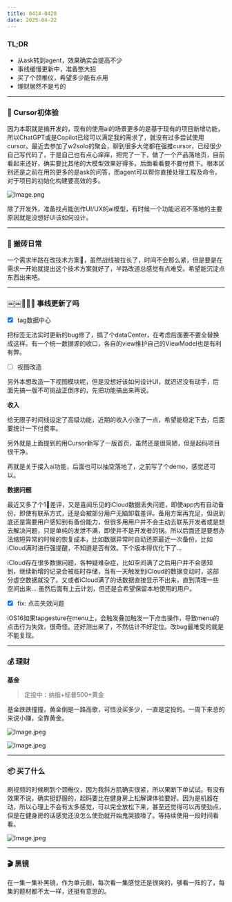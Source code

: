 ```yaml
---
title: 0414-0420
date: 2025-04-22
---
```


### TL;DR

- 从ask转到agent，效果确实会提高不少
- 事线缓慢更新中，准备憋大招
- 买了个颈椎仪，希望多少能有点用
- 理财居然不是亏的

---

### 🤖 Cursor初体验

因为本职就是搞开发的，现有的使用ai的场景更多的是基于现有的项目新增功能，所以ChatGPT或是Copilot已经可以满足我的需求了，就没有过多尝试使用cursor。最近去参加了w2solo的聚会，聊到很多大佬都在强推cursor，已经很少自己写代码了，于是自己也有点心痒痒，把完了一下，做了一个产品落地页，目前看起来还好，确实要比其他的大模型效果好得多。后面看看要不要付费下。根本区别还是之前在用的更多的是ask的问答，而agent可以帮你直接处理工程及命令，对于项目的初始化构建要高效的多。

![Image.png](https://res.craft.do/user/full/607ecf6e-fd93-2806-ae5a-0795102d7883/doc/A042820C-6BDF-4875-81D2-F6353CF66D7E/DBC9BEDB-4332-43EA-BFC6-6709CCD8D4A1_2/pvFFzks5P4wSZdWJrrxs8ljgFzyuYc8J5EAOLAWcxXsz/Image.png)

除了开发外，准备找点能创作UI/UX的ai模型，有时候一个功能迟迟不落地的主要原因就是没想好UI该如何设计。

---

### 🧱 搬砖日常

一个需求半路在改技术方案🌝，虽然战线被拉长了，时间不会那么紧，但是要是在需求一开始就提出这个技术方案就好了，半路改道总感觉有点难受。希望能沉淀点东西出来吧。

---

### ￼￼🧑🏻‍💻 事线更新了吗

- [x] tag数据中心

把标签无法实时更新的bug修了，搞了个dataCenter，在考虑后面要不要全替换成这样。有一个统一数据源的收口，各自的view维护自己的ViewModel也是有利有弊。

- [ ] 视图改造

另外本想改造一下视图模块呢，但是没想好该如何设计UI，就迟迟没有动手，后面先搞一版不可挑战正倒序的，先把功能搞出来再说。

**收入**

给无限子时间线设定了高级功能，近期的收入小涨了一点，希望能稳定下去，后面要统计一下付费率。

另外就是上面提到的用Cursor新写了一版首页，虽然还是很简陋，但是起码项目很干净。

再就是关于接入ai功能，后面也可以抽空落地了，之前写了个demo，感觉还可以。

**数据问题**

最近又多了个1🌟差评，又是喜闻乐见的iCloud数据丢失问题，即使app内有自动备份，即使有联系方式，还是会被部分用户无脑卸载差评。备用方案再充足，但说到底还是需要用户感知到有备份能力，但很多用用户并不会主动去联系开发者或是想去解决问题，只是单纯的发泄不满，即使并不是开发者的锅。所以后面还是要想办法缩短异常的时候的恢复成本，比如数据异常时自动还原最近一次备份，比如iCloud满时进行强提醒，不知道是否有效。下个版本得优化下了...

iCloud存在很多数据问题，各种疑难杂症，比如空间满了之后用户并不会感知到，继续新增的记录会被临时存储，当有一天触发到iCloud的数据变动时，这部分虚空数据就没了。又或者iCloud满了的话数据直接显示不出来，直到清理一些空间出来... 虽然后面有上云计划，但还是会希望保留本地使用的用户。

- [x] fix: 点击失效问题

iOS16如果tapgesture在menu上，会触发叠加触发一下点击操作，导致menu的点击行为失效，很奇怪。还好测出来了，不然估计不好定位。改bug最难受的就是不能复现。

---

### 💰 理财

**基金**

> 定投中：纳指+标普500+黄金

基金跌跌撞撞，黄金倒是一路高歌，可惜没买多少，一直是定投的。一周下来总的来说小赚，全靠黄金。

![Image.jpeg](https://res.craft.do/user/full/607ecf6e-fd93-2806-ae5a-0795102d7883/doc/A042820C-6BDF-4875-81D2-F6353CF66D7E/F719C225-B7D9-4990-881A-8464F9F215FC_2/mYlaGLi7Tl6POzmUxmiias07nlYGMYiVKhKs5RVsPF8z/Image.jpeg)

![Image.jpeg](https://res.craft.do/user/full/607ecf6e-fd93-2806-ae5a-0795102d7883/doc/A042820C-6BDF-4875-81D2-F6353CF66D7E/570C92D8-BB39-49D5-B875-E06CBBC390CD_2/SmaZGtX7ZDarX0DzniJVEgQpJ79Fq7xsjXB7Drs7mLwz/Image.jpeg)

---

### 📦 买了什么

刷视频的时候刷到个颈椎仪，因为我斜方肌确实很紧，所以果断下单试试。有没有效果不说，确实挺舒服的，起码要比在健身房上松解课体验要好。因为是机器在动，所以心理上不会有太多感觉，可以完全放松下来，甚至还觉得可以再使劲点，但是在健身房的话感觉还没怎么使劲就开始鬼哭狼嚎了。等持续使用一段时间看看。

![Image.jpeg](https://res.craft.do/user/full/607ecf6e-fd93-2806-ae5a-0795102d7883/doc/A042820C-6BDF-4875-81D2-F6353CF66D7E/F7014E0B-816A-47C0-9EF2-7538823137F4_2/nEM9HIfawZBzXaZkmRy4XYNNOT8wAHOKRnzt3Pxcqa4z/Image.jpeg)

---

### 🎬 黑镜

在一集一集补黑镜，作为单元剧，每次看一集感觉还是很爽的，够看一阵的了，每集的题材都不太一样，还挺有意思的。